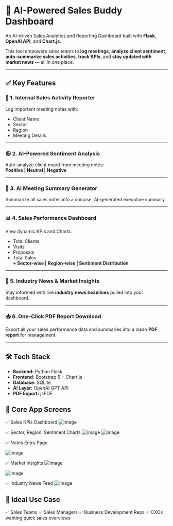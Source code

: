 # 🚀 AI-Powered Sales Buddy Dashboard

An AI-driven Sales Analytics and Reporting Dashboard built with **Flask**, **OpenAI API**, and **Chart.js**.

This tool empowers sales teams to **log meetings**, **analyze client sentiment**, **auto-summarize sales activities**, **track KPIs**, and **stay updated with market news** — all in one place.

---

## ✅ Key Features

### 📝 1. Internal Sales Activity Reporter
Log important meeting notes with:
- Client Name
- Sector
- Region
- Meeting Details

---

### 😃 2. AI-Powered Sentiment Analysis
Auto-analyze client mood from meeting notes:  
**Positive | Neutral | Negative**

---

### 📄 3. AI Meeting Summary Generator
Summarize all sales notes into a concise, AI-generated executive summary.

---

### 📊 4. Sales Performance Dashboard
View dynamic KPIs and Charts:
- Total Clients
- Visits
- Proposals
- Total Sales  
**+ Sector-wise | Region-wise | Sentiment Distribution**

---

### 📰 5. Industry News & Market Insights
Stay informed with live **industry news headlines** pulled into your dashboard.

---

### 📥 6. One-Click PDF Report Download
Export all your sales performance data and summaries into a clean **PDF report** for management.

---

## 🛠️ Tech Stack

- **Backend:** Python Flask
- **Frontend:** Bootstrap 5 + Chart.js
- **Database:** SQLite
- **AI Layer:** OpenAI GPT API
- **PDF Export:** jsPDF

## 📸 Core App Screens
✅ Sales KPIs Dashboard
![image](https://github.com/user-attachments/assets/36036369-5764-4c27-894e-abc30d0112a4)

✅ Sector, Region, Sentiment Charts
![image](https://github.com/user-attachments/assets/40e05e0a-aeb4-41c3-8acc-0d0108b60a3d)
![image](https://github.com/user-attachments/assets/5a353306-56ed-42cb-a23d-c84e73e44df8)



✅ Notes Entry Page


![image](https://github.com/user-attachments/assets/a099bec3-dc77-4af2-bbbf-a622fb1fe50e)


✅ Market Insights
![image](https://github.com/user-attachments/assets/8b0054af-67e0-4e1f-b5c1-27a1b85a7155)

![image](https://github.com/user-attachments/assets/ef4a8c06-fe91-4a10-bd54-ca3b96af6dbc)


✅ Industry News Feed
![image](https://github.com/user-attachments/assets/8bffb040-1352-4792-a5e0-aff5273e396e)


## 🎯 Ideal Use Case
✅ Sales Teams
✅ Sales Managers
✅ Business Development Reps
✅ CXOs wanting quick sales overviews


